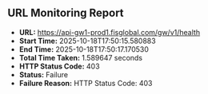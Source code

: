 ## URL Monitoring Report

- **URL:** https://api-gw1-prod1.fisglobal.com/gw/v1/health
- **Start Time:** 2025-10-18T17:50:15.580883
- **End Time:** 2025-10-18T17:50:17.170530
- **Total Time Taken:** 1.589647 seconds
- **HTTP Status Code:** 403
- **Status:** Failure
- **Failure Reason:** HTTP Status Code: 403
